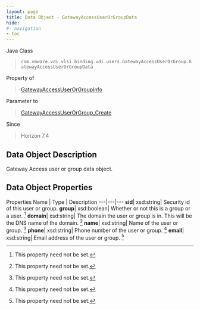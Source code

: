 ```yaml
---
layout: page
title: Data Object - GatewayAccessUserOrGroupData
hide:
#- navigation
- toc
---
```






Java Class
> `com.vmware.vdi.vlsi.binding.vdi.users.GatewayAccessUserOrGroup.GatewayAccessUserOrGroupData`

Property of
> [GatewayAccessUserOrGroupInfo](vdi.users.GatewayAccessUserOrGroup.GatewayAccessUserOrGroupInfo.md#field_detail)

Parameter to
> [GatewayAccessUserOrGroup_Create](vdi.users.GatewayAccessUserOrGroup.md#create)

Since
> Horizon 7.4


## Data Object Description

Gateway Access user or group data object.

## Data Object Properties
Properties
Name |  Type |  Description
---|---|---
**sid**|  xsd:string|  Security id of this user or group.
**group**|  xsd:boolean|  Whether or not this is a group or a user. [^1]
**domain**|  xsd:string|  The domain the user or group is in. This will be the DNS name of the domain. [^1]
**name**|  xsd:string|  Name of the user or group. [^1]
**phone**|  xsd:string|  Phone number of the user or group. [^1]
**email**|  xsd:string|  Email address of the user or group. [^1]
 


 


[^1]: This property need not be set.